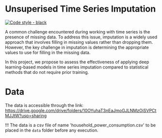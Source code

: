 # Unsuperised Time Series Imputation

[![Code style - black](https://img.shields.io/badge/code%20style-black-000000.svg)](https://github.com/psf/black)

A common challenge encountered during working with time series is the presence of missing data. To address this issue, imputation is a widely used approach that involves filling in missing values rather than dropping them. However, the key challenge in imputation is determining the appropriate values to use for filling in the missing data.

In this project, we propose to assess the effectiveness of applying deep learning-based models in time series imputation compared to statistical methods that do not require prior training.

# Data

The data is accessible through the link: https://drive.google.com/drive/folders/10OYuhaT3nEaJmoGJLNMzOiSVPCtMJJtW?usp=sharing

!!! The data is a csv file of name 'household_power_consumption.csv' to be placed in the `data` folder before any execution.
